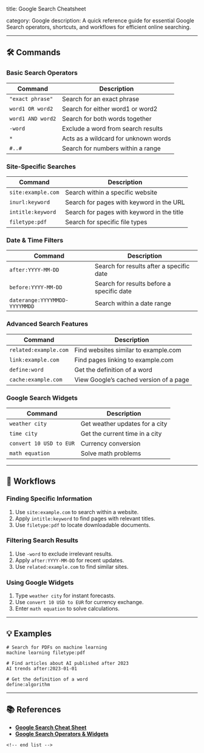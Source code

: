 title: Google Search Cheatsheet

category: Google
description: A quick reference guide for essential Google Search operators, shortcuts, and workflows for efficient online searching.

---

## 🛠️ Commands

### **Basic Search Operators**

| Command             | Description                          |
| ------------------- | ------------------------------------ |
| `"exact phrase"`  | Search for an exact phrase           |
| `word1 OR word2`  | Search for either word1 or word2     |
| `word1 AND word2` | Search for both words together       |
| `-word`           | Exclude a word from search results   |
| `*`               | Acts as a wildcard for unknown words |
| `#..#`            | Search for numbers within a range    |

### **Site-Specific Searches**

| Command              | Description                                |
| -------------------- | ------------------------------------------ |
| `site:example.com` | Search within a specific website           |
| `inurl:keyword`    | Search for pages with keyword in the URL   |
| `intitle:keyword`  | Search for pages with keyword in the title |
| `filetype:pdf`     | Search for specific file types             |

### **Date & Time Filters**

| Command                         | Description                               |
| ------------------------------- | ----------------------------------------- |
| `after:YYYY-MM-DD`            | Search for results after a specific date  |
| `before:YYYY-MM-DD`           | Search for results before a specific date |
| `daterange:YYYYMMDD-YYYYMMDD` | Search within a date range                |

### **Advanced Search Features**

| Command                 | Description                             |
| ----------------------- | --------------------------------------- |
| `related:example.com` | Find websites similar to example.com    |
| `link:example.com`    | Find pages linking to example.com       |
| `define:word`         | Get the definition of a word            |
| `cache:example.com`   | View Google’s cached version of a page |

### **Google Search Widgets**

| Command                   | Description                    |
| ------------------------- | ------------------------------ |
| `weather city`          | Get weather updates for a city |
| `time city`             | Get the current time in a city |
| `convert 10 USD to EUR` | Currency conversion            |
| `math equation`         | Solve math problems            |

---

## 🔄 Workflows

### **Finding Specific Information**

1. Use `site:example.com` to search within a website.
2. Apply `intitle:keyword` to find pages with relevant titles.
3. Use `filetype:pdf` to locate downloadable documents.

### **Filtering Search Results**

1. Use `-word` to exclude irrelevant results.
2. Apply `after:YYYY-MM-DD` for recent updates.
3. Use `related:example.com` to find similar sites.

### **Using Google Widgets**

1. Type `weather city` for instant forecasts.
2. Use `convert 10 USD to EUR` for currency exchange.
3. Enter `math equation` to solve calculations.

---

## 💡 Examples

```shell
# Search for PDFs on machine learning
machine learning filetype:pdf

# Find articles about AI published after 2023
AI trends after:2023-01-01

# Get the definition of a word
define:algorithm
```

---

## 📚 References

- **[Google Search Cheat Sheet](https://quickref.me/google-search.html)**
- **[Google Search Operators &amp; Widgets](https://www.makeuseof.com/tag/best-google-search-tips-pdf/)**

```
<!-- end list -->
```
